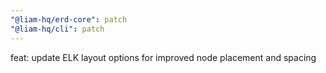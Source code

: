 ```yaml
---
"@liam-hq/erd-core": patch
"@liam-hq/cli": patch
---
```


feat: update ELK layout options for improved node placement and spacing
